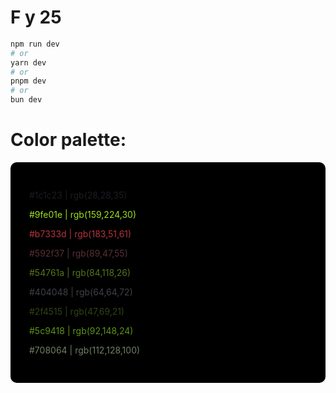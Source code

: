 # F y 25 

```bash
npm run dev
# or
yarn dev
# or
pnpm dev
# or
bun dev
```

# Color palette: 
<div style="background-color: black; 
            border-radius: 10px;">
    <div style="padding: 30px;">
        <p style="color: #1c1c23;">
        #1c1c23 | rgb(28,28,35)
        </p>
        <p style="color: #9fe01e;">
        #9fe01e | rgb(159,224,30)
        </p>
        <p style="color: #b7333d;">
        #b7333d | rgb(183,51,61)
        </p>
        <p style="color: #592f37;">
        #592f37 | rgb(89,47,55)
        </p>
        <p style="color: #54761a;">
        #54761a | rgb(84,118,26)
        </p>
        <p style="color: #404048;">
        #404048 | rgb(64,64,72)
        </p>
        <p style="color: #2f4515;">
        #2f4515 | rgb(47,69,21)
        </p>
        <p style="color: #5c9418;">
        #5c9418 | rgb(92,148,24)
        </p>
        <p style="color: #708064;">
        #708064 | rgb(112,128,100)
        </p>
    </div> 
</div>
